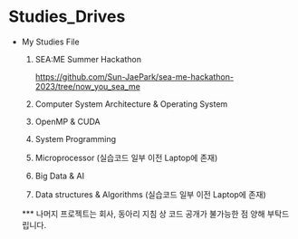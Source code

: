 # Studies_Drives

- My Studies File
  
  1. SEA:ME Summer Hackathon
     
       https://github.com/Sun-JaePark/sea-me-hackathon-2023/tree/now_you_sea_me
  2. Computer System Architecture & Operating System
  3. OpenMP & CUDA
  4. System Programming
  5. Microprocessor (실습코드 일부 이전 Laptop에 존재)
  6. Big Data & AI
  7. Data structures & Algorithms (실습코드 일부 이전 Laptop에 존재)
     
  *** 나머지 프로젝트는 회사, 동아리 지침 상 코드 공개가 불가능한 점 양해 부탁드립니다.
